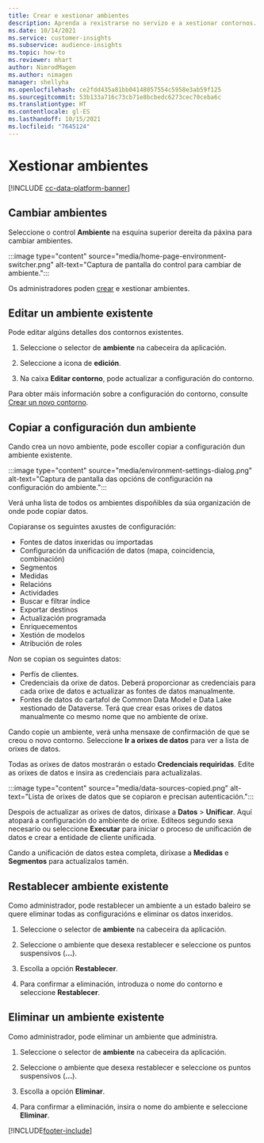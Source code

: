 ```yaml
---
title: Crear e xestionar ambientes
description: Aprenda a rexistrarse no servizo e a xestionar contornos.
ms.date: 10/14/2021
ms.service: customer-insights
ms.subservice: audience-insights
ms.topic: how-to
ms.reviewer: mhart
author: NimrodMagen
ms.author: nimagen
manager: shellyha
ms.openlocfilehash: ce2fdd435a81bb04148057554c5958e3ab59f125
ms.sourcegitcommit: 53b133a716c73cb71e8bcbedc6273cec70ceba6c
ms.translationtype: HT
ms.contentlocale: gl-ES
ms.lasthandoff: 10/15/2021
ms.locfileid: "7645124"
---
```

# <a name="manage-environments"></a>Xestionar ambientes

[!INCLUDE [cc-data-platform-banner](../includes/cc-data-platform-banner.md)]

## <a name="switch-environments"></a>Cambiar ambientes

Seleccione o control **Ambiente** na esquina superior dereita da páxina para cambiar ambientes.

:::image type="content" source="media/home-page-environment-switcher.png" alt-text="Captura de pantalla do control para cambiar de ambiente.":::

Os administradores poden [crear](create-environment.md) e xestionar ambientes.

## <a name="edit-an-existing-environment"></a>Editar un ambiente existente

Pode editar algúns detalles dos contornos existentes.

1.  Seleccione o selector de **ambiente** na cabeceira da aplicación.

2.  Seleccione a icona de **edición**.

3. Na caixa **Editar contorno**, pode actualizar a configuración do contorno.

Para obter máis información sobre a configuración do contorno, consulte [Crear un novo contorno](create-environment.md).

## <a name="copy-the-environment-configuration"></a>Copiar a configuración dun ambiente

Cando crea un novo ambiente, pode escoller copiar a configuración dun ambiente existente. 

:::image type="content" source="media/environment-settings-dialog.png" alt-text="Captura de pantalla das opcións de configuración na configuración do ambiente.":::

Verá unha lista de todos os ambientes dispoñibles da súa organización de onde pode copiar datos.

Copiaranse os seguintes axustes de configuración:

- Fontes de datos inxeridas ou importadas
- Configuración da unificación de datos (mapa, coincidencia, combinación)
- Segmentos
- Medidas
- Relacións
- Actividades
- Buscar e filtrar índice
- Exportar destinos
- Actualización programada
- Enriquecementos
- Xestión de modelos
- Atribución de roles

*Non* se copian os seguintes datos:

- Perfís de clientes.
- Credenciais da orixe de datos. Deberá proporcionar as credenciais para cada orixe de datos e actualizar as fontes de datos manualmente.
- Fontes de datos do cartafol de Common Data Model e Data Lake xestionado de Dataverse. Terá que crear esas orixes de datos manualmente co mesmo nome que no ambiente de orixe.

Cando copie un ambiente, verá unha mensaxe de confirmación de que se creou o novo contorno. Seleccione **Ir a orixes de datos** para ver a lista de orixes de datos.

Todas as orixes de datos mostrarán o estado **Credenciais requiridas**. Edite as orixes de datos e insira as credenciais para actualizalas.

:::image type="content" source="media/data-sources-copied.png" alt-text="Lista de orixes de datos que se copiaron e precisan autenticación.":::

Despois de actualizar as orixes de datos, diríxase a **Datos** > **Unificar**. Aquí atopará a configuración do ambiente de orixe. Edíteos segundo sexa necesario ou seleccione **Executar** para iniciar o proceso de unificación de datos e crear a entidade de cliente unificada.

Cando a unificación de datos estea completa, diríxase a **Medidas** e **Segmentos** para actualizalos tamén.

## <a name="reset-an-existing-environment"></a>Restablecer ambiente existente

Como administrador, pode restablecer un ambiente a un estado baleiro se quere eliminar todas as configuracións e eliminar os datos inxeridos.

1.  Seleccione o selector de **ambiente** na cabeceira da aplicación. 

2.  Seleccione o ambiente que desexa restablecer e seleccione os puntos suspensivos (**...**). 

3. Escolla a opción **Restablecer**. 

4.  Para confirmar a eliminación, introduza o nome do contorno e seleccione **Restablecer**.

## <a name="delete-an-existing-environment"></a>Eliminar un ambiente existente

Como administrador, pode eliminar un ambiente que administra.

1.  Seleccione o selector de **ambiente** na cabeceira da aplicación.

2.  Seleccione o ambiente que desexa restablecer e seleccione os puntos suspensivos (**...**). 

3. Escolla a opción **Eliminar**. 

4.  Para confirmar a eliminación, insira o nome do ambiente e seleccione **Eliminar**.


[!INCLUDE[footer-include](../includes/footer-banner.md)]
